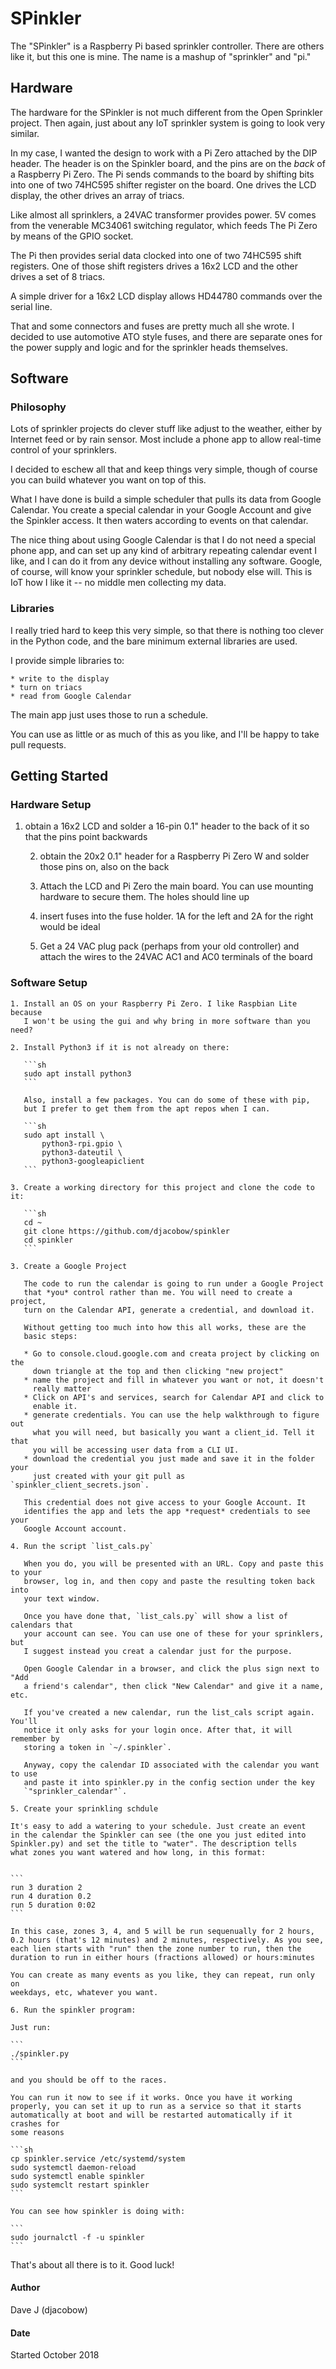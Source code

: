 
# SPinkler 

The "SPinkler" is a Raspberry Pi based sprinkler controller. There are others
like it, but this one is mine. The name is a mashup of "sprinkler" and "pi."

## Hardware

The hardware for the SPinkler is not much different from the Open
Sprinkler project. Then again, just about any IoT sprinkler system is 
going to look very similar.

In my case, I wanted the design to work with a Pi Zero attached by the
DIP header. The header is on the Spinkler board, and the pins are on the
*back* of a Raspberry Pi Zero. The Pi sends commands to the board by
shifting bits into one of two 74HC595 shifter register on the board. One
drives the LCD display, the other drives an array of triacs.

Like almost all sprinklers, a 24VAC transformer provides power.
5V comes from the venerable MC34061 switching regulator, which feeds 
The Pi Zero by means of the GPIO socket.

The Pi then provides serial data clocked into one of two 74HC595 shift
registers. One of those shift registers drives a 16x2 LCD and the other
drives a set of 8 triacs.

A simple driver for a 16x2 LCD display allows HD44780 commands over
the serial line.

That and some connectors and fuses are pretty much all she wrote. 
I decided to use automotive ATO style fuses, and there are separate 
ones for the power supply and logic and for the sprinkler heads 
themselves.

## Software

### Philosophy

Lots of sprinkler projects do clever stuff like adjust to the weather,
either by Internet feed or by rain sensor. Most include a phone app
to allow real-time control of your sprinklers.

I decided to eschew all that and keep things very simple, though of 
course you can build whatever you want on top of this.

What I have done is build a simple scheduler that pulls its data
from Google Calendar. You create a special calendar in your Google 
Account and give the Spinkler access. It then waters according to
events on that calendar.

The nice thing about using Google Calendar is that I do not need a 
special phone app, and can set up any kind of arbitrary repeating 
calendar event I like, and I can do it from any device without installing
any software. Google, of course, will know your sprinkler schedule,
but nobody else will. This is IoT how I like it -- no middle men 
collecting my data.

### Libraries

I really tried hard to keep this very simple, so that there is nothing
too clever in the Python code, and the bare minimum external libraries
are used.

I provide simple libraries to:

    * write to the display
    * turn on triacs
    * read from Google Calendar

The main app just uses those to run a schedule.

You can use as little or as much of this as you like, and I'll be 
happy to take pull requests.



## Getting Started

### Hardware Setup

1. obtain a 16x2 LCD and solder a 16-pin 0.1" header to the 
   back of it so that the pins point backwards

    2. obtain the 20x2 0.1" header for a Raspberry Pi Zero W
       and solder those pins on, also on the back

    3. Attach the LCD and Pi Zero the main board. You can use
       mounting hardware to secure them. The holes should line up

    4. insert fuses into the fuse holder. 1A for the left and 2A 
       for the right would be ideal

    5. Get a 24 VAC plug pack (perhaps from your old controller) and
       attach the wires to the 24VAC AC1 and AC0 terminals of the board

### Software Setup

    1. Install an OS on your Raspberry Pi Zero. I like Raspbian Lite because
       I won't be using the gui and why bring in more software than you need?

    2. Install Python3 if it is not already on there:

       ```sh
       sudo apt install python3
       ```

       Also, install a few packages. You can do some of these with pip,
       but I prefer to get them from the apt repos when I can.

       ```sh
       sudo apt install \
           python3-rpi.gpio \
           python3-dateutil \
           python3-googleapiclient
       ```

    3. Create a working directory for this project and clone the code to it:

       ```sh
       cd ~
       git clone https://github.com/djacobow/spinkler
       cd spinkler
       ```

    3. Create a Google Project

       The code to run the calendar is going to run under a Google Project
       that *you* control rather than me. You will need to create a project,
       turn on the Calendar API, generate a credential, and download it.

       Without getting too much into how this all works, these are the
       basic steps:

       * Go to console.cloud.google.com and creata project by clicking on the 
         down triangle at the top and then clicking "new project"
       * name the project and fill in whatever you want or not, it doesn't 
         really matter
       * Click on API's and services, search for Calendar API and click to 
         enable it. 
       * generate credentials. You can use the help walkthrough to figure out 
         what you will need, but basically you want a client_id. Tell it that 
         you will be accessing user data from a CLI UI.
       * download the credential you just made and save it in the folder your
         just created with your git pull as `spinkler_client_secrets.json`.

       This credential does not give access to your Google Account. It 
       identifies the app and lets the app *request* credentials to see your 
       Google Account account.

    4. Run the script `list_cals.py`

       When you do, you will be presented with an URL. Copy and paste this to your
       browser, log in, and then copy and paste the resulting token back into
       your text window.

       Once you have done that, `list_cals.py` will show a list of calendars that
       your account can see. You can use one of these for your sprinklers, but 
       I suggest instead you creat a calendar just for the purpose.

       Open Google Calendar in a browser, and click the plus sign next to "Add
       a friend's calendar", then click "New Calendar" and give it a name, etc.

       If you've created a new calendar, run the list_cals script again. You'll
       notice it only asks for your login once. After that, it will remember by
       storing a token in `~/.spinkler`.

       Anyway, copy the calendar ID associated with the calendar you want to use
       and paste it into spinkler.py in the config section under the key
       `"sprinkler_calendar"`.

    5. Create your sprinkling schdule

    It's easy to add a watering to your schedule. Just create an event
    in the calendar the Spinkler can see (the one you just edited into
    Spinkler.py) and set the title to "water". The description tells 
    what zones you want watered and how long, in this format:


    ```
    run 3 duration 2
    run 4 duration 0.2
    run 5 duration 0:02
    ```

    In this case, zones 3, 4, and 5 will be run sequenually for 2 hours,
    0.2 hours (that's 12 minutes) and 2 minutes, respectively. As you see,
    each lien starts with "run" then the zone number to run, then the 
    duration to run in either hours (fractions allowed) or hours:minutes

    You can create as many events as you like, they can repeat, run only on 
    weekdays, etc, whatever you want.

    6. Run the spinkler program:

    Just run:

    ```
    ./spinkler.py
    ```

    and you should be off to the races.

    You can run it now to see if it works. Once you have it working 
    properly, you can set it up to run as a service so that it starts
    automatically at boot and will be restarted automatically if it crashes for
    some reasons

    ```sh
    cp spinkler.service /etc/systemd/system
    sudo systemctl daemon-reload
    sudo systemctl enable spinkler
    sudo systemclt restart spinkler
    ```

    You can see how spinkler is doing with:

    ```
    sudo journalctl -f -u spinkler
    ```



That's about all there is to it. Good luck!

#### Author

Dave J (djacobow)

#### Date

Started October 2018


